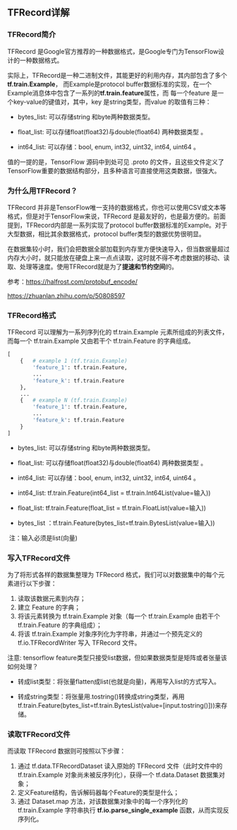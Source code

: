 ## TFRecord详解

### TFRecord简介

TFRecord 是Google官方推荐的一种数据格式，是Google专门为TensorFlow设计的一种数据格式。

实际上，TFRecord是一种二进制文件，其能更好的利用内存，其内部包含了多个**tf.train.Example**， 而Example是protocol buffer数据标准的实现，在一个Example消息体中包含了一系列的**tf.train.feature**属性，而 每一个feature 是一个key-value的键值对，其中，key 是string类型，而value 的取值有三种：

- bytes_list: 可以存储string 和byte两种数据类型。

- float_list: 可以存储float(float32)与double(float64) 两种数据类型 。

- int64_list: 可以存储：bool, enum, int32, uint32, int64, uint64 。

值的一提的是，TensorFlow 源码中到处可见 .proto 的文件，且这些文件定义了TensorFlow重要的数据结构部分，且多种语言可直接使用这类数据，很强大。



### 为什么用TFRecord？

TFRecord 并非是TensorFlow唯一支持的数据格式，你也可以使用CSV或文本等格式，但是对于TensorFlow来说，TFRecord 是最友好的，也是最方便的。前面提到，TFRecord内部是一系列实现了protocol buffer数据标准的Example。对于大型数据，相比其余数据格式，protocol buffer类型的数据优势很明显。



在数据集较小时，我们会把数据全部加载到内存里方便快速导入，但当数据量超过内存大小时，就只能放在硬盘上来一点点读取，这时就不得不考虑数据的移动、读取、处理等速度。使用TFRecord就是为了**提速和节约空间**的。

参考：https://halfrost.com/protobuf_encode/

https://zhuanlan.zhihu.com/p/50808597



### TFRecord格式

TFRecord 可以理解为一系列序列化的 tf.train.Example 元素所组成的列表文件，而每一个 tf.train.Example 又由若干个 tf.train.Feature 的字典组成。

```python
[
    {   # example 1 (tf.train.Example)
        'feature_1': tf.train.Feature,
        ...
        'feature_k': tf.train.Feature
    },
    ...
    {   # example N (tf.train.Example)
        'feature_1': tf.train.Feature,
        ...
        'feature_k': tf.train.Feature
    }
]

```

- bytes_list: 可以存储string 和byte两种数据类型。

- float_list: 可以存储float(float32)与double(float64) 两种数据类型 。

- int64_list: 可以存储：bool, enum, int32, uint32, int64, uint64 。



- int64_list: tf.train.Feature(int64_list = tf.train.Int64List(value=输入))

- float_list: tf.train.Feature(float_list = tf.train.FloatList(value=输入))

- bytes_list ：tf.train.Feature(bytes_list=tf.train.BytesList(value=输入))

​    注：输入必须是list(向量)

### 写入TFRecord文件

为了将形式各样的数据集整理为 TFRecord 格式，我们可以对数据集中的每个元素进行以下步骤：

1. 读取该数据元素到内存；
2. 建立 Feature 的字典；
3. 将该元素转换为 tf.train.Example 对象（每一个 tf.train.Example 由若干个 tf.train.Feature 的字典组成）；
4. 将该 tf.train.Example 对象序列化为字符串，并通过一个预先定义的 tf.io.TFRecordWriter 写入 TFRecord 文件。

注意: tensorflow feature类型只接受list数据，但如果数据类型是矩阵或者张量该如何处理？

- 转成list类型：将张量flatten成list(也就是向量)，再用写入list的方式写入。

- 转成string类型：将张量用.tostring()转换成string类型，再用tf.train.Feature(bytes_list=tf.train.BytesList(value=[input.tostring()]))来存储。

### 读取TFRecord文件

而读取 TFRecord 数据则可按照以下步骤：

1. 通过 tf.data.TFRecordDataset 读入原始的 TFRecord 文件（此时文件中的 tf.train.Example 对象尚未被反序列化），获得一个 tf.data.Dataset 数据集对象；
2. 定义Feature结构，告诉解码器每个Feature的类型是什么；
3. 通过 Dataset.map 方法，对该数据集对象中的每一个序列化的 tf.train.Example 字符串执行 **tf.io.parse_single_example** 函数，从而实现反序列化。